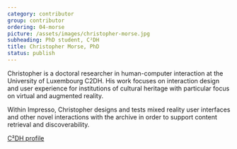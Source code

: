 ```yaml
---
category: contributor
group: contributor
ordering: 04-morse
picture: /assets/images/christopher-morse.jpg
subheading: PhD student, C²DH
title: Christopher Morse, PhD
status: publish
---
```


Christopher is a doctoral researcher in human-computer interaction at the University of Luxembourg C2DH. His work focuses on interaction design and user experience for institutions of cultural heritage with particular focus on virtual and augmented reality.

Within Impresso, Christopher designs and tests mixed reality user interfaces and other novel interactions with the archive in order to support content retrieval and discoverability.

[C²DH profile](https://www.c2dh.uni.lu/people/christopher-morse)
